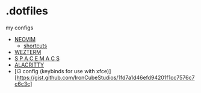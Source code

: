 # .dotfiles
my configs

* [NEOVIM](init.lua)
  * [shortcuts](https://gist.github.com/IronCubeStudios/d08afe1446e74e9b88d7358089b8ff70)
* [WEZTERM](wezterm.lua)
* [S P A C E M A C S](https://gist.github.com/IronCubeStudios/6033797c15d7093fe6480cde8882859b)
* [ALACRITTY](alacritty.toml)
* [i3 config (keybinds for use with xfce)][https://gist.github.com/IronCubeStudios/1fd7a1d46efd94201f1cc7576c7c6c3c]
